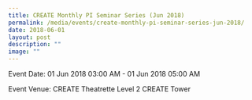 ```yaml
---
title: CREATE Monthly PI Seminar Series (Jun 2018)
permalink: /media/events/create-monthly-pi-seminar-series-jun-2018/
date: 2018-06-01
layout: post
description: ""
image: ""
---
```


  
Event Date: 01 Jun 2018 03:00 AM - 01 Jun 2018 05:00 AM

Event Venue: CREATE Theatrette Level 2 CREATE Tower